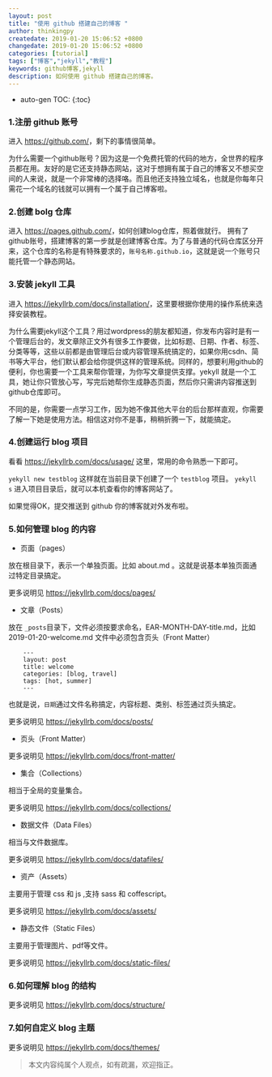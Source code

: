 ```yaml
---
layout: post
title: "使用 github 搭建自己的博客 "
author: thinkingpy
createdate: 2019-01-20 15:06:52 +0800
changedate: 2019-01-20 15:06:52 +0800
categories: [tutorial]
tags: ["博客","jekyll","教程"]
keywords: github博客,jekyll
description: 如何使用 github 搭建自己的博客。
---
```


* auto-gen TOC:
{:toc}

### 1.注册 github 账号

进入 <https://github.com/>，剩下的事情很简单。

为什么需要一个github账号？因为这是一个免费托管的代码的地方，全世界的程序员都在用。友好的是它还支持静态网站，这对于想拥有属于自己的博客又不想买空间的人来说，就是一个非常棒的选择咯。而且他还支持独立域名，也就是你每年只需花一个域名的钱就可以拥有一个属于自己博客啦。

### 2.创建 bolg 仓库

进入 <https://pages.github.com/>，如何创建blog仓库，照着做就行。
拥有了github账号，搭建博客的第一步就是创建博客仓库。为了与普通的代码仓库区分开来，这个仓库的名称是有特殊要求的，`账号名称.github.io`，这就是说一个账号只能托管一个静态网站。

### 3.安装 jekyll 工具

进入 <https://jekyllrb.com/docs/installation/>，这里要根据你使用的操作系统来选择安装教程。

为什么需要jekyll这个工具？用过wordpress的朋友都知道，你发布内容时是有一个管理后台的，发文章除正文外有很多工作要做，比如标题、日期、作者、标签、分类等等，这些以前都是由管理后台或内容管理系统搞定的，如果你用csdn、简书等大平台，他们默认都会给你提供这样的管理系统。同样的，想要利用github的便利，你也需要一个工具来帮你管理，为你写文章提供支撑。yekyll 就是一个工具，她让你只管放心写，写完后她帮你生成静态页面，然后你只需讲内容推送到github仓库即可。

不同的是，你需要一点学习工作，因为她不像其他大平台的后台那样直观，你需要了解一下她是使用方法。相信这对你不是事，稍稍折腾一下，就能搞定。

### 4.创建运行 blog 项目

看看 <https://jekyllrb.com/docs/usage/> 这里，常用的命令熟悉一下即可。

`yekyll new testblog` 这样就在当前目录下创建了一个 `testblog` 项目。
`yekyll s` 进入项目目录后，就可以本机查看你的博客网站了。

如果觉得OK，提交推送到 github 你的博客就对外发布啦。

### 5.如何管理 blog 的内容

- 页面（pages）

放在根目录下，表示一个单独页面。比如 about.md 。这就是说基本单独页面通过特定目录搞定。

更多说明见 <https://jekyllrb.com/docs/pages/>

- 文章（Posts）

放在 `_posts`目录下，文件必须按要求命名，EAR-MONTH-DAY-title.md，比如 2019-01-20-welcome.md
文件中必须包含页头（Front Matter）

```text
    ---
    layout: post
    title: welcome
    categories: [blog, travel]
    tags: [hot, summer]
    ---
```

也就是说，`日期`通过文件名称搞定，内容标题、类别、标签通过页头搞定。

更多说明见 <https://jekyllrb.com/docs/posts/>

- 页头（Front Matter）

更多说明见 <https://jekyllrb.com/docs/front-matter/>

- 集合（Collections）

相当于全局的变量集合。

更多说明见 <https://jekyllrb.com/docs/collections/>

- 数据文件（Data Files）

相当与文件数据库。

更多说明见 <https://jekyllrb.com/docs/datafiles/>

- 资产（Assets）

主要用于管理 css 和 js ,支持 sass 和 coffescript。

更多说明见 <https://jekyllrb.com/docs/assets/>

- 静态文件（Static Files）

主要用于管理图片、pdf等文件。

更多说明见 <https://jekyllrb.com/docs/static-files/>

### 6.如何理解 blog 的结构

更多说明见 <https://jekyllrb.com/docs/structure/>

### 7.如何自定义 blog 主题

更多说明见 <https://jekyllrb.com/docs/themes/>


> 本文内容纯属个人观点，如有疏漏，欢迎指正。
